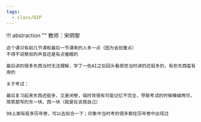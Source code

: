 ```yaml
---
tags:
  - class/DIP
---
```

!!! abstraction ""
    教师：宋明黎
    
    这个课只有前几节课和最后一节课来的人多一点（因为会划重点）
    不得不说黎叔的声音还是有点催眠的

    最后讲的很多东西当时无法理解，学了一些AI之后回头看感觉当时讲的还挺多的，有些东西蛮有用的

    关于考试：

    最后复习起来东西还挺多，又是闭卷，临时背很有可能记忆不完全，导致考试的时候模棱两可，简答题写的东一块、西一块（就是在说我自己）

    98上面有挺多历年卷，可以去拟合一下；印象中当时考的很多都在历年卷中出现过